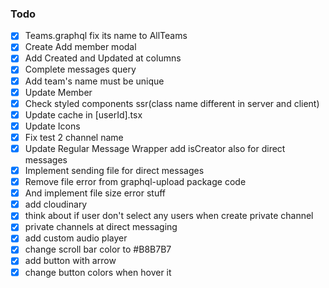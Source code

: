 ### Todo

- [x] Teams.graphql fix its name to AllTeams 
- [x] Create Add member modal 
- [x] Add Created and Updated at columns 
- [x] Complete messages query 
- [x] Add team's name must be unique 
- [x] Update Member 
- [x] Check styled components ssr(class name different in server and client) 
- [x] Update cache in [userId].tsx 
- [x] Update Icons 
- [x] Fix test 2 channel name  
- [x] Update Regular Message Wrapper add isCreator also for direct messages 
- [x] Implement sending file for direct messages 
- [x] Remove file error from graphql-upload package code 
- [x] And implement file size error stuff 
- [x] add cloudinary
- [x] think about if user don't select any users when create private channel
- [x] private channels at direct messaging  
- [x] add custom audio player
- [x] change scroll bar color to #B8B7B7
- [x] add button with arrow
- [x] change button colors when hover it
